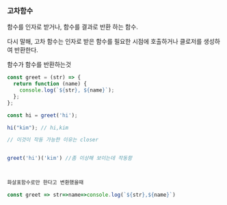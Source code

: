 ### 고차함수

함수를 인자로 받거나, 함수를 결과로 반환 하는 함수.

다시 말해, 고차 함수는 인자로 받은 함수를 필요한 시점에 호출하거나 클로저를 생성하여 반환한다.

함수가 함수를 반환하는것

```js
const greet = (str) => {
  return function (name) {
    console.log(`${str}, ${name}`);
  };
};

const hi = greet('hi');

hi("kim"); // hi,kim

// 이것이 작동 가능한 이유는 closer


greet('hi')('kim') //좀 이상해 보이는데 작동함



화살표함수로만 한다고 변환했을때

const greet => str=>name=>console.log(`${str},${name}`)


```
